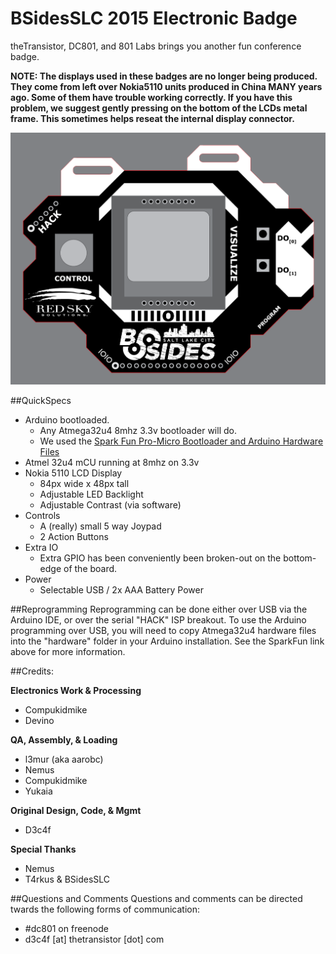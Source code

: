# BSidesSLC 2015 Electronic Badge
theTransistor, DC801, and 801 Labs brings you another fun conference badge.

**NOTE: The displays used in these badges are no longer being produced. They come from left over Nokia5110 units produced in China MANY years ago. Some of them have trouble working correctly. If you have this problem, we suggest gently pressing on the bottom of the LCDs metal frame. This sometimes helps reseat the internal display connector.**


![BSidesSLC 2015 Badge](outline.png)


##QuickSpecs
- Arduino bootloaded.
  - Any Atmega32u4 8mhz 3.3v bootloader will do.
  - We used the [Spark Fun Pro-Micro Bootloader and Arduino Hardware Files](https://www.sparkfun.com/products/12587)
- Atmel 32u4 mCU running at 8mhz on 3.3v
- Nokia 5110 LCD Display
  - 84px wide x 48px tall
  - Adjustable LED Backlight
  - Adjustable Contrast (via software)
- Controls
  - A (really) small 5 way Joypad
  - 2 Action Buttons
- Extra IO
  - Extra GPIO has been conveniently been broken-out on the bottom-edge of the board.
- Power
  - Selectable USB / 2x AAA Battery Power
  
  
##Reprogramming
Reprogramming can be done either over USB via the Arduino IDE, or over the serial "HACK" ISP breakout. To use the Arduino programming over USB, you will need to copy Atmega32u4 hardware files into the "hardware" folder in your Arduino installation. See the SparkFun link above for more information.


##Credits:

**Electronics Work & Processing**
- Compukidmike
- Devino

**QA, Assembly, & Loading**
- l3mur (aka aarobc)
- Nemus
- Compukidmike
- Yukaia

**Original Design, Code, & Mgmt**
- D3c4f

**Special Thanks**
- Nemus
- T4rkus & BSidesSLC


##Questions and Comments
Questions and comments can be directed twards the following forms of communication:
- \#dc801 on freenode
- d3c4f [at] thetransistor [dot] com

